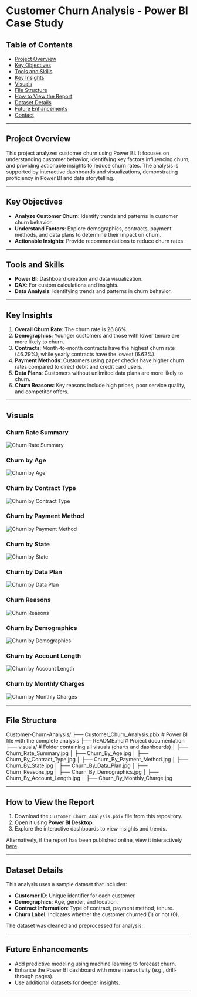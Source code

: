 # Customer Churn Analysis - Power BI Case Study

## Table of Contents
- [Project Overview](#project-overview)
- [Key Objectives](#key-objectives)
- [Tools and Skills](#tools-and-skills)
- [Key Insights](#key-insights)
- [Visuals](#visuals)
- [File Structure](#file-structure)
- [How to View the Report](#how-to-view-the-report)
- [Dataset Details](#dataset-details)
- [Future Enhancements](#future-enhancements)
- [Contact](#contact)

---

## Project Overview
This project analyzes customer churn using Power BI. It focuses on understanding customer behavior, identifying key factors influencing churn, and providing actionable insights to reduce churn rates. The analysis is supported by interactive dashboards and visualizations, demonstrating proficiency in Power BI and data storytelling.

---

## Key Objectives
- **Analyze Customer Churn**: Identify trends and patterns in customer churn behavior.
- **Understand Factors**: Explore demographics, contracts, payment methods, and data plans to determine their impact on churn.
- **Actionable Insights**: Provide recommendations to reduce churn rates.

---

## Tools and Skills
- **Power BI**: Dashboard creation and data visualization.
- **DAX**: For custom calculations and insights.
- **Data Analysis**: Identifying trends and patterns in churn behavior.

---

## Key Insights
1. **Overall Churn Rate**: The churn rate is 26.86%.
2. **Demographics**: Younger customers and those with lower tenure are more likely to churn.
3. **Contracts**: Month-to-month contracts have the highest churn rate (46.29%), while yearly contracts have the lowest (6.62%).
4. **Payment Methods**: Customers using paper checks have higher churn rates compared to direct debit and credit card users.
5. **Data Plans**: Customers without unlimited data plans are more likely to churn.
6. **Churn Reasons**: Key reasons include high prices, poor service quality, and competitor offers.

---

## Visuals

### Churn Rate Summary
![Churn Rate Summary](visuals/Churn_Rate_Summary.jpg)

### Churn by Age
![Churn by Age](visuals/Churn_By_Age.jpg)

### Churn by Contract Type
![Churn by Contract Type](visuals/Churn_By_Contract_Type.jpg)

### Churn by Payment Method
![Churn by Payment Method](visuals/Churn_By_Payment_Method.jpg)

### Churn by State
![Churn by State](visuals/Churn_By_State.jpg)

### Churn by Data Plan
![Churn by Data Plan](visuals/Churn_By_Data_Plan.jpg)

### Churn Reasons
![Churn Reasons](visuals/Churn_Reasons.jpg)

### Churn by Demographics
![Churn by Demographics](visuals/Churn_By_Demographics.jpg)

### Churn by Account Length
![Churn by Account Length](visuals/Churn_By_Account_Length.jpg)

### Churn by Monthly Charges
![Churn by Monthly Charges](visuals/Churn_By_Monthly_Charge.jpg)

---

## File Structure

Customer-Churn-Analysis/
├── Customer_Churn_Analysis.pbix   # Power BI file with the complete analysis
├── README.md                      # Project documentation
├── visuals/                       # Folder containing all visuals (charts and dashboards)
│   ├── Churn_Rate_Summary.jpg
│   ├── Churn_By_Age.jpg
│   ├── Churn_By_Contract_Type.jpg
│   ├── Churn_By_Payment_Method.jpg
│   ├── Churn_By_State.jpg
│   ├── Churn_By_Data_Plan.jpg
│   ├── Churn_Reasons.jpg
│   ├── Churn_By_Demographics.jpg
│   ├── Churn_By_Account_Length.jpg
│   ├── Churn_By_Monthly_Charge.jpg


---

## How to View the Report
1. Download the `Customer_Churn_Analysis.pbix` file from this repository.
2. Open it using **Power BI Desktop**.
3. Explore the interactive dashboards to view insights and trends.

Alternatively, if the report has been published online, view it interactively [here](#link-to-report).

---

## Dataset Details
This analysis uses a sample dataset that includes:
- **Customer ID**: Unique identifier for each customer.
- **Demographics**: Age, gender, and location.
- **Contract Information**: Type of contract, payment method, tenure.
- **Churn Label**: Indicates whether the customer churned (1) or not (0).

The dataset was cleaned and preprocessed for analysis.

---

## Future Enhancements
- Add predictive modeling using machine learning to forecast churn.
- Enhance the Power BI dashboard with more interactivity (e.g., drill-through pages).
- Use additional datasets for deeper insights.

---

